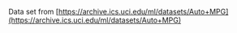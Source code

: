 Data set from [https://archive.ics.uci.edu/ml/datasets/Auto+MPG](https://archive.ics.uci.edu/ml/datasets/Auto+MPG)
